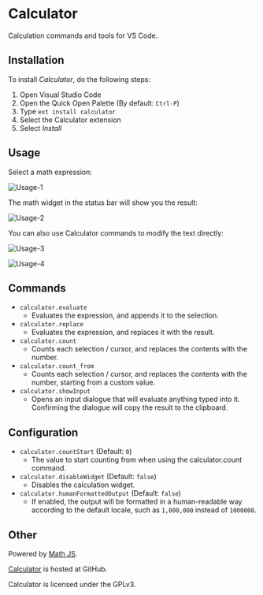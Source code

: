 # Calculator

Calculation commands and tools for VS Code.

## Installation

To install _Calculator_, do the following steps:

1. Open Visual Studio Code
2. Open the Quick Open Palette (By default: `Ctrl-P`)
3. Type `ext install calculator`
4. Select the Calculator extension
5. Select _Install_

## Usage

Select a math expression:

![Usage-1](https://i.imgur.com/Ba6T7k0.png)

The math widget in the status bar will show you the result:

![Usage-2](https://i.imgur.com/ozoUOON.png)

You can also use Calculator commands to modify the text directly:

![Usage-3](https://i.imgur.com/d7SPoXB.png)

![Usage-4](https://i.imgur.com/kj9bC9u.png)

## Commands

- `calculator.evaluate`
    - Evaluates the expression, and appends it to the selection.
- `calculator.replace`
    - Evaluates the expression, and replaces it with the result.
- `calculator.count`
    - Counts each selection / cursor, and replaces the contents with the number.
- `calculator.count_from`
    - Counts each selection / cursor, and replaces the contents with the number,
      starting from a custom value.
- `calculator.showInput`
    - Opens an input dialogue that will evaluate anything typed into it.
      Confirming the dialogue will copy the result to the clipboard.

## Configuration

- `calculator.countStart` (Default: `0`)
    - The value to start counting from when using the calculator.count command.
- `calculator.disableWidget` (Default: `false`)
    - Disables the calculation widget.
- `calculator.humanFormattedOutput` (Default: `false`)
    - If enabled, the output will be formatted in a human-readable way according
      to the default locale, such as `1,000,000` instead of `1000000`.

## Other

Powered by [Math JS](http://mathjs.org/).

[Calculator](https://github.com/lixquid/vscode-calculator) is hosted at
GitHub.

Calculator is licensed under the GPLv3.
